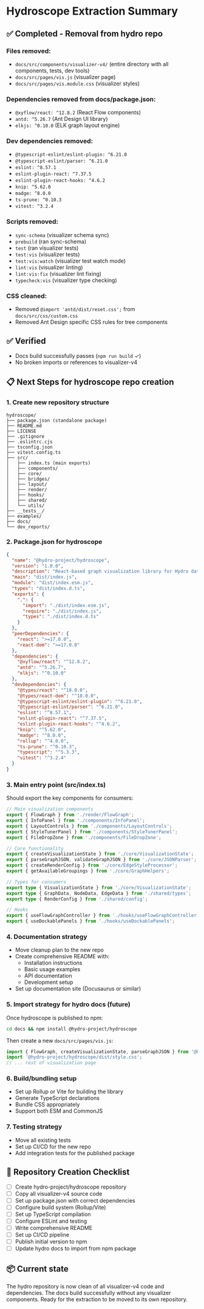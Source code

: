 # Hydroscope Extraction Summary

## ✅ Completed - Removal from hydro repo

### Files removed:
- `docs/src/components/visualizer-v4/` (entire directory with all components, tests, dev tools)
- `docs/src/pages/vis.js` (visualizer page)
- `docs/src/pages/vis.module.css` (visualizer styles)

### Dependencies removed from docs/package.json:
- `@xyflow/react: ^12.8.2` (React Flow components)
- `antd: ^5.26.7` (Ant Design UI library)
- `elkjs: ^0.10.0` (ELK graph layout engine)

### Dev dependencies removed:
- `@typescript-eslint/eslint-plugin: ^6.21.0`
- `@typescript-eslint/parser: ^6.21.0`
- `eslint: ^8.57.1`
- `eslint-plugin-react: ^7.37.5`
- `eslint-plugin-react-hooks: ^4.6.2`
- `knip: ^5.62.0`
- `madge: ^8.0.0`
- `ts-prune: ^0.10.3`
- `vitest: ^3.2.4`

### Scripts removed:
- `sync-schema` (visualizer schema sync)
- `prebuild` (ran sync-schema)
- `test` (ran visualizer tests)
- `test:vis` (visualizer tests)
- `test:vis:watch` (visualizer test watch mode)
- `lint:vis` (visualizer linting)
- `lint:vis:fix` (visualizer lint fixing)
- `typecheck:vis` (visualizer type checking)

### CSS cleaned:
- Removed `@import 'antd/dist/reset.css';` from `docs/src/css/custom.css`
- Removed Ant Design specific CSS rules for tree components

## ✅ Verified
- Docs build successfully passes (`npm run build` ✓)
- No broken imports or references to visualizer-v4

## 📋 Next Steps for hydroscope repo creation

### 1. Create new repository structure
```
hydroscope/
├── package.json (standalone package)
├── README.md
├── LICENSE
├── .gitignore
├── .eslintrc.cjs
├── tsconfig.json
├── vitest.config.ts
├── src/
│   ├── index.ts (main exports)
│   ├── components/
│   ├── core/
│   ├── bridges/
│   ├── layout/
│   ├── render/
│   ├── hooks/
│   ├── shared/
│   └── utils/
├── __tests__/
├── examples/
├── docs/
└── dev_reports/
```

### 2. Package.json for hydroscope
```json
{
  "name": "@hydro-project/hydroscope",
  "version": "1.0.0",
  "description": "React-based graph visualization library for Hydro dataflow programs",
  "main": "dist/index.js",
  "module": "dist/index.esm.js",
  "types": "dist/index.d.ts",
  "exports": {
    ".": {
      "import": "./dist/index.esm.js",
      "require": "./dist/index.js",
      "types": "./dist/index.d.ts"
    }
  },
  "peerDependencies": {
    "react": ">=17.0.0",
    "react-dom": ">=17.0.0"
  },
  "dependencies": {
    "@xyflow/react": "^12.8.2",
    "antd": "^5.26.7",
    "elkjs": "^0.10.0"
  },
  "devDependencies": {
    "@types/react": "^18.0.0",
    "@types/react-dom": "^18.0.0",
    "@typescript-eslint/eslint-plugin": "^6.21.0",
    "@typescript-eslint/parser": "^6.21.0",
    "eslint": "^8.57.1",
    "eslint-plugin-react": "^7.37.5",
    "eslint-plugin-react-hooks": "^4.6.2",
    "knip": "^5.62.0",
    "madge": "^8.0.0",
    "rollup": "^4.0.0",
    "ts-prune": "^0.10.3",
    "typescript": "^5.3.3",
    "vitest": "^3.2.4"
  }
}
```

### 3. Main entry point (src/index.ts)
Should export the key components for consumers:
```typescript
// Main visualization components
export { FlowGraph } from './render/FlowGraph';
export { InfoPanel } from './components/InfoPanel';
export { LayoutControls } from './components/LayoutControls';
export { StyleTunerPanel } from './components/StyleTunerPanel';
export { FileDropZone } from './components/FileDropZone';

// Core functionality
export { createVisualizationState } from './core/VisualizationState';
export { parseGraphJSON, validateGraphJSON } from './core/JSONParser';
export { createRenderConfig } from './core/EdgeStyleProcessor';
export { getAvailableGroupings } from './core/GraphHelpers';

// Types for consumers
export type { VisualizationState } from './core/VisualizationState';
export type { GraphData, NodeData, EdgeData } from './shared/types';
export type { RenderConfig } from './shared/config';

// Hooks
export { useFlowGraphController } from './hooks/useFlowGraphController';
export { useDockablePanels } from './hooks/useDockablePanels';
```

### 4. Documentation strategy
- Move cleanup plan to the new repo
- Create comprehensive README with:
  - Installation instructions
  - Basic usage examples
  - API documentation
  - Development setup
- Set up documentation site (Docusaurus or similar)

### 5. Import strategy for hydro docs (future)
Once hydroscope is published to npm:

```bash
cd docs && npm install @hydro-project/hydroscope
```

Then create a new `docs/src/pages/vis.js`:
```javascript
import { FlowGraph, createVisualizationState, parseGraphJSON } from '@hydro-project/hydroscope';
import '@hydro-project/hydroscope/dist/style.css';
// ... rest of visualization page
```

### 6. Build/bundling setup
- Set up Rollup or Vite for building the library
- Generate TypeScript declarations
- Bundle CSS appropriately
- Support both ESM and CommonJS

### 7. Testing strategy
- Move all existing tests
- Set up CI/CD for the new repo
- Add integration tests for the published package

## 🎯 Repository Creation Checklist

- [ ] Create hydro-project/hydroscope repository
- [ ] Copy all visualizer-v4 source code
- [ ] Set up package.json with correct dependencies
- [ ] Configure build system (Rollup/Vite)
- [ ] Set up TypeScript compilation
- [ ] Configure ESLint and testing
- [ ] Write comprehensive README
- [ ] Set up CI/CD pipeline
- [ ] Publish initial version to npm
- [ ] Update hydro docs to import from npm package

## 📦 Current state
The hydro repository is now clean of all visualizer-v4 code and dependencies. The docs build successfully without any visualizer components. Ready for the extraction to be moved to its own repository.
